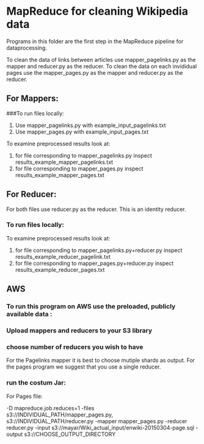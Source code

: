 
# MapReduce for cleaning Wikipedia data

Programs in this folder are the first step in the MapReduce pipeline for dataprocessing.

To clean the data of links between articles use mapper\_pagelinks.py as the mapper and reducer.py as the reducer.
To clean the data on each invididual pages use the mapper\_pages.py as the mapper and reducer.py as the reducer.


## For Mappers:

###To run files locally:

1. Use mapper\_pagelinks.py with example\_input\_pagelinks.txt
2. Use mapper\_pages.py with example\_input\_pages.txt

To examine preprocessed results look at:

1. for file corresponding to mapper\_pagelinks.py inspect results\_example\_mapper\_pagelinks.txt
2. for file corresponding to mapper\_pages.py inspect results\_example\_mapper\_pages.txt

## For Reducer:
For both files use reducer.py as the reducer. This is an identity reducer.

### To run files locally:

To examine preprocessed results look at:

1. for file corresponding to mapper\_pagelinks.py+reducer.py inspect results\_example\_reducer\_pagelink.txt
2. for file corresponding to mapper\_pages.py+reducer.py inspect results\_example\_reducer\_pages.txt

## AWS
### To run this program on AWS use the preloaded, publicly available data :

### Upload mappers and reducers to your S3 library

### choose number of reducers you wish to have
For the Pagelinks mapper it is best to choose mutiple shards as output. For the pages program we suggest that you use a single reducer.

### run the costum Jar:

For Pages file:

-D mapreduce.job.reduces=1 -files s3://INDIVIDUAL_PATH/mapper_pages.py,
s3://INDIVIDUAL_PATH/reducer.py
 -mapper mapper_pages.py 
 -reducer reducer.py 
 -input s3://mayar/Wiki_actual_input/enwiki-20150304-page.sql
 -output s3://CHOOSE_OUTPUT_DIRECTORY

